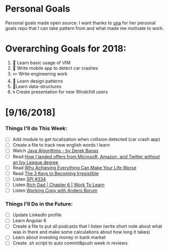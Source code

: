 Personal Goals
==============

Personal goals made open source. I want thanks to [una](https://github.com/una/personal-goals) for her personal goals repo that I can take pattern from and what made me motivate to work. 


# Overarching Goals for 2018:
1. 💛 Learn basic usage of VIM
2. 📱 Write mobile app to detect car crashes
3. ✏️ Write engineering work
4. 💚 Learn design patterns
5. 💙Learn data-structures
6. 🌀 Create presentation for new Windchill users


# [9/16/2018]

### Things I'll do This Week:

- [ ] Add module to get localization when collision detected (car crash app)
- [ ] Create a file to track new english words I learn
- [ ] Watch [Java Algorithms - by Derek Banas](https://www.youtube.com/watch?v=JUOyKSZScW0&index=2&list=PLGLfVvz_LVvReUrWr94U-ZMgjYTQ538nT)
- [ ] Read [How I landed offers from Microsoft, Amazon, and Twitter without an Ivy League degree](https://medium.freecodecamp.org/how-i-landed-offers-from-microsoft-amazon-and-twitter-without-an-ivy-league-degree-d62cfe286eb8)
- [ ] Read [Why Achieving Everything Can Make Your Life Worse](https://medium.com/personal-growth/why-getting-everything-you-want-can-make-your-life-worse-9b32671c4ea0)
- [ ] Read [The 3 Keys to Becoming Irresistible](https://medium.com/personal-growth/the-3-keys-to-becoming-irresistible-d2f689ea4bf1)
- [ ] Listen [SPI #334](https://www.smartpassiveincome.com/podcasts/the-art-of-the-unforgettable-interview-with-andrew-warner/)
- [ ] Listen [Rich Dad | Chapter 6 | Work To Learn](https://youtu.be/cedg-7E1S3A?t=1)
- [ ] Listen [Working Copy with Anders Borum](https://www.allthingsgit.com/episodes/working_copy_with_anders_borum.html)

### Things I'll Do in the Future:

- [ ] Update LinkedIn profile
- [ ] Learn Angular 6
- [ ] Create a file to put all podcasts that I listen (write short note about what was in there and make some calculations about how long it takes)
- [ ] Learn about investing money in bank market
- [ ] Create .sh script to auto commit&push week in reviews
